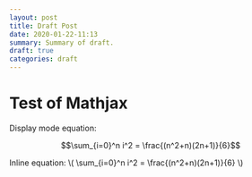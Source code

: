 ```yaml
---
layout: post
title: Draft Post
date: 2020-01-22-11:13
summary: Summary of draft.
draft: true
categories: draft
---
```


# Test of Mathjax 

Display mode equation:

$$\sum_{i=0}^n i^2 = \frac{(n^2+n)(2n+1)}{6}$$

Inline equation: \\( \sum_{i=0}^n i^2 = \frac{(n^2+n)(2n+1)}{6} \\)

